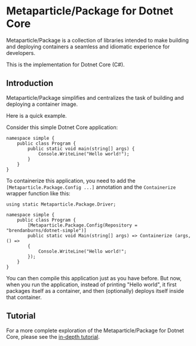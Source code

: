 # Metaparticle/Package for Dotnet Core
Metaparticle/Package is a collection of libraries intended to 
make building and deploying containers a seamless and idiomatic
experience for developers.

This is the implementation for Dotnet Core (C#).

## Introduction
Metaparticle/Package simplifies and centralizes the task of
building and deploying a container image.

Here is a quick example.

Consider this simple Dotnet Core application:

```dotnet
namespace simple {
    public class Program {
        public static void main(string[] args) {
            Console.WriteLine("Hello world!");
        }
    }
}
```

To containerize this application, you need to add the `[Metaparticle.Package.Config ...]` annotation and the `Containerize` wrapper function
like this:

```dotnet
using static Metaparticle.Package.Driver;

namespace simple {
	public class Program {
        [Metaparticle.Package.Config(Repository = "brendanburns/dotnet-simple")] 
        public static void Main(string[] args) => Containerize (args, () =>
        {
			Console.WriteLine("Hello world!";
        });
    }
}
```

You can then compile this application just as you have before.
But now, when you run the application, instead of printing "Hello world", it first packages itself as a container, and
then (optionally) deploys itself inside that container.

## Tutorial
For a more complete exploration of the Metaparticle/Package for Dotnet Core, please see the [in-depth tutorial](../tutorials/dotnet/tutorial.md).
